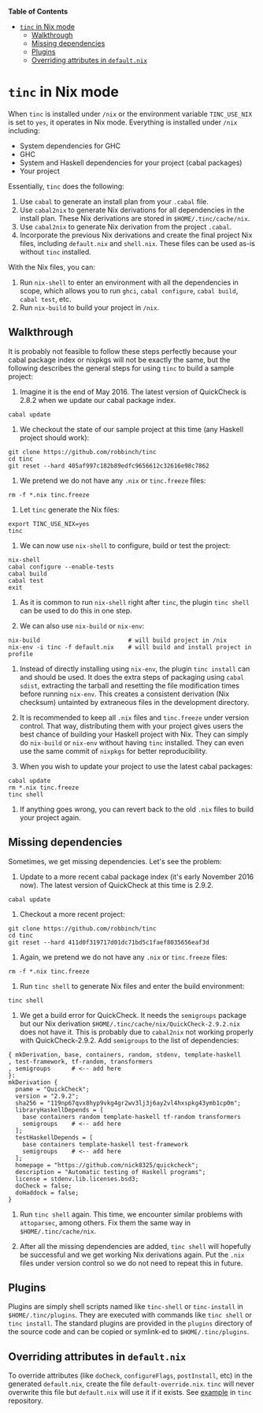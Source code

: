 <!-- markdown-toc start - Don't edit this section. Run M-x markdown-toc-generate-toc again -->
**Table of Contents**

- [`tinc` in Nix mode](#tinc-in-nix-mode)
    - [Walkthrough](#walkthrough)
    - [Missing dependencies](#missing-dependencies)
    - [Plugins](#plugins)
    - [Overriding attributes in `default.nix`](#overriding-attributes-in-defaultnix)

<!-- markdown-toc end -->
# `tinc` in Nix mode

When `tinc` is installed under `/nix` or the environment variable `TINC_USE_NIX` is set to `yes`, it operates in Nix mode. Everything is installed under `/nix` including:
  - System dependencies for GHC
  - GHC
  - System and Haskell dependencies for your project (cabal packages)
  - Your project

Essentially, `tinc` does the following:
  1. Use `cabal` to generate an install plan from your `.cabal` file.
  1. Use `cabal2nix` to generate Nix derivations for all dependencies in the install plan. These Nix derivations are stored in `$HOME/.tinc/cache/nix`.
  1. Use `cabal2nix` to generate Nix derivation from the project `.cabal`.
  1. Incorporate the previous Nix derivations and create the final project Nix files, including `default.nix` and `shell.nix`. These files can be used as-is without `tinc` installed.

With the Nix files, you can:
  1. Run `nix-shell` to enter an environment with all the dependencies in scope, which allows you to run `ghci`, `cabal configure`, `cabal build`, `cabal test`, etc.
  1. Run `nix-build` to build your project in `/nix`.


## Walkthrough
It is probably not feasible to follow these steps perfectly because your cabal package index or nixpkgs will not be exactly the same, but the following describes the general steps for using `tinc` to build a sample project:
  1. Imagine it is the end of May 2016. The latest version of QuickCheck is 2.8.2 when we update our cabal package index.
  ```
  cabal update
  ```

  1. We checkout the state of our sample project at this time (any Haskell project should work):
  ```
  git clone https://github.com/robbinch/tinc
  cd tinc
  git reset --hard 405af997c182b89edfc9656612c32616e98c7862
  ```

  1. We pretend we do not have any `.nix` or `tinc.freeze` files:
  ```
  rm -f *.nix tinc.freeze
  ```

  1. Let `tinc` generate the Nix files:
  ```
  export TINC_USE_NIX=yes
  tinc
  ```

  1. We can now use `nix-shell` to configure, build or test the project:
  ```
  nix-shell
  cabal configure --enable-tests
  cabal build
  cabal test
  exit
  ```

  1. As it is common to run `nix-shell` right after `tinc`, the plugin `tinc shell` can be used to do this in one step.

  1. We can also use `nix-build` or `nix-env`:
  ```
  nix-build                         # will build project in /nix
  nix-env -i tinc -f default.nix    # will build and install project in profile
  ```

  1. Instead of directly installing using `nix-env`, the plugin `tinc install` can and should be used. It does the extra steps of packaging using `cabal sdist`, extracting the tarball and resetting the file modification times before running `nix-env`. This creates a consistent derivation (Nix checksum) untainted by extraneous files in the development directory.

  1. It is recommended to keep all `.nix` files and `tinc.freeze` under version control. That way, distributing them with your project gives users the best chance of building your Haskell project with Nix. They can simply do `nix-build` or `nix-env` without having `tinc` installed. They can even use the same commit of `nixpkgs` for better reproducibility.

  1. When you wish to update your project to use the latest cabal packages:
  ```
  cabal update
  rm *.nix tinc.freeze
  tinc shell
  ```

  1. If anything goes wrong, you can revert back to the old `.nix` files to build your project again.


## Missing dependencies
Sometimes, we get missing dependencies. Let's see the problem:
  1. Update to a more recent cabal package index (it's early November 2016 now). The latest version of QuickCheck at this time is 2.9.2.
  ```
  cabal update
  ```

  1. Checkout a more recent project:
  ```
  git clone https://github.com/robbinch/tinc
  cd tinc
  git reset --hard 411d0f319717d01dc71bd5c1faef8035656eaf3d
  ```

  1. Again, we pretend we do not have any `.nix` or `tinc.freeze` files:
  ```
  rm -f *.nix tinc.freeze
  ```

  1. Run `tinc shell` to generate Nix files and enter the build environment:
  ```
  tinc shell
  ```

  1. We get a build error for QuickCheck. It needs the `semigroups` package but our Nix derivation `$HOME/.tinc/cache/nix/QuickCheck-2.9.2.nix` does not have it. This is probably due to `cabal2nix` not working properly with QuickCheck-2.9.2. Add `semigroups` to the list of dependencies:
  ```
  { mkDerivation, base, containers, random, stdenv, template-haskell
  , test-framework, tf-random, transformers
  , semigroups      # <-- add here
  }:
  mkDerivation {
    pname = "QuickCheck";
    version = "2.9.2";
    sha256 = "119np67qvx8hyp9vkg4gr2wv3lj3j6ay2vl4hxspkg43ymb1cp0m";
    libraryHaskellDepends = [
      base containers random template-haskell tf-random transformers
      semigroups    # <-- add here
    ];
    testHaskellDepends = [
      base containers template-haskell test-framework
      semigroups    # <-- add here
    ];
    homepage = "https://github.com/nick8325/quickcheck";
    description = "Automatic testing of Haskell programs";
    license = stdenv.lib.licenses.bsd3;
    doCheck = false;
    doHaddock = false;
  }
  ```

  1. Run `tinc shell` again. This time, we encounter similar problems with `attoparsec`, among others. Fix them the same way in `$HOME/.tinc/cache/nix`.

  1. After all the missing dependencies are added, `tinc shell` will hopefully be successful and we get working Nix derivations again. Put the `.nix` files under version control so we do not need to repeat this in future.


## Plugins
Plugins are simply shell scripts named like `tinc-shell` or `tinc-install` in `$HOME/.tinc/plugins`. They are executed with commands like `tinc shell` or `tinc install`. The standard plugins are provided in the `plugins` directory of the source code and can be copied or symlink-ed to `$HOME/.tinc/plugins`.


## Overriding attributes in `default.nix`
To override attributes (like `doCheck`, `configureFlags`, `postInstall`, etc) in the generated `default.nix`, create the file `default-override.nix`. `tinc` will never overwrite this file but `default.nix` will use it if it exists. See [example](default-override.nix) in `tinc` repository.
